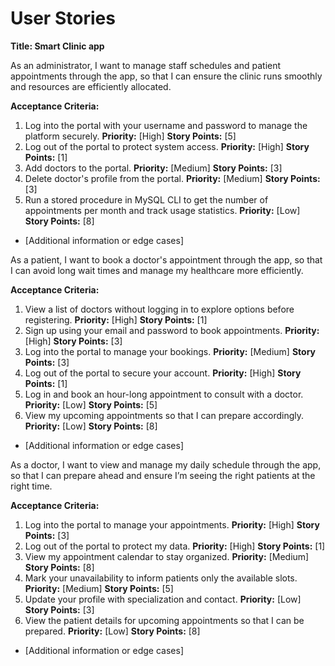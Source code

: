 # User Stories

**Title: Smart Clinic app**

As an administrator, I want to manage staff schedules and patient appointments through the app, so that I can ensure the clinic runs smoothly and resources are efficiently allocated.

**Acceptance Criteria:**

1. Log into the portal with your username and password to manage the platform securely.
   **Priority:** [High]
   **Story Points:** [5]
2. Log out of the portal to protect system access.
   **Priority:** [High]
   **Story Points:** [1]
3. Add doctors to the portal.
   **Priority:** [Medium]
   **Story Points:** [3]
4. Delete doctor's profile from the portal.
   **Priority:** [Medium]
   **Story Points:** [3]
5. Run a stored procedure in MySQL CLI to get the number of appointments per month and track usage statistics.
   **Priority:** [Low]
   **Story Points:** [8]

- [Additional information or edge cases]

As a patient, I want to book a doctor's appointment through the app, so that I can avoid long wait times and manage my healthcare more efficiently.

**Acceptance Criteria:**

1. View a list of doctors without logging in to explore options before registering.
   **Priority:** [High]
   **Story Points:** [1]
2. Sign up using your email and password to book appointments.
   **Priority:** [High]
   **Story Points:** [3]
3. Log into the portal to manage your bookings.
   **Priority:** [Medium]
   **Story Points:** [3]
4. Log out of the portal to secure your account.
   **Priority:** [High]
   **Story Points:** [1]
5. Log in and book an hour-long appointment to consult with a doctor.
   **Priority:** [Low]
   **Story Points:** [5]
6. View my upcoming appointments so that I can prepare accordingly.
   **Priority:** [Low]
   **Story Points:** [8]

- [Additional information or edge cases]

As a doctor, I want to view and manage my daily schedule through the app, so that I can prepare ahead and ensure I’m seeing the right patients at the right time.

**Acceptance Criteria:**

1. Log into the portal to manage your appointments.
   **Priority:** [High]
   **Story Points:** [3]
2. Log out of the portal to protect my data.
   **Priority:** [High]
   **Story Points:** [1]
3. View my appointment calendar to stay organized.
   **Priority:** [Medium]
   **Story Points:** [8]
4. Mark your unavailability to inform patients only the available slots.
   **Priority:** [Medium]
   **Story Points:** [5]
5. Update your profile with specialization and contact.
   **Priority:** [Low]
   **Story Points:** [3]
6. View the patient details for upcoming appointments so that I can be prepared.
   **Priority:** [Low]
   **Story Points:** [8]

- [Additional information or edge cases]